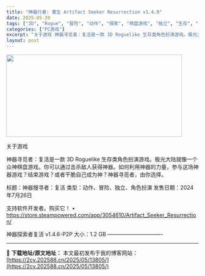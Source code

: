 ```yaml
---
title: "神器行者: 重生 Artifact Seeker Resurrection v1.4.9"
date: 2025-05-20
tags: ["3D", "Rogue", "冒险", "动作", "探索", "棋盘游戏", "独立", "生存", "角色", "角色扮演"]
categories: ["PC游戏"]
excerpt: "关于游戏 神器寻觅者：复活是一款 3D Roguelike 生存类角色扮演游戏。极光大陆就像一个众神棋盘游戏。你可以通过击杀敌人获得神器。如何利用神器的力量，参与这场神器游戏？结束游戏？或者干脆自己成为神？神器寻觅者，由你选择。 标题：神器搜寻者：复活 类型：动作、冒险、独立、角色扮演 发售日期：2&hellip;"
layout: post
---
```


<img src="https://2cy.202588.cn/wp-content/uploads/2025/05/2025052004184431.webp" alt="" width="460" height="215" class="aligncenter size-full wp-image-13767" />

关于游戏

神器寻觅者：复活是一款 3D Roguelike 生存类角色扮演游戏。极光大陆就像一个众神棋盘游戏。你可以通过击杀敌人获得神器。如何利用神器的力量，参与这场神器游戏？结束游戏？或者干脆自己成为神？神器寻觅者，由你选择。

标题：神器搜寻者：复活
类型：动作、冒险、独立、角色扮演
发售日期：2024年7月26日

支持软件开发者。购买它！
• https://store.steampowered.com/app/3054610/Artifact_Seeker_Resurrection/

神器探索者复活 v1.4.6-P2P
大小：1.2 GB
——————————- 

---
📖 **下载地址/原文地址：** 本文最初发布于我的博客网站：[https://2cy.202588.cn/2025/05/13805/](https://2cy.202588.cn/2025/05/13805/)

